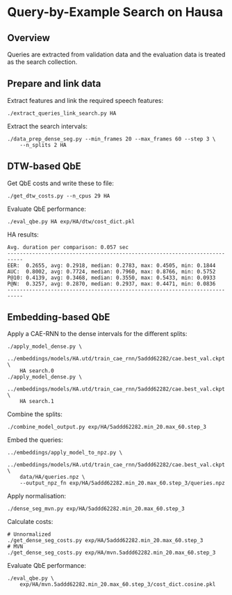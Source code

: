 Query-by-Example Search on Hausa
================================

Overview
--------
Queries are extracted from validation data and the evaluation data is treated
as the search collection.


Prepare and link data
---------------------
Extract features and link the required speech features:

    ./extract_queries_link_search.py HA

Extract the search intervals:

    ./data_prep_dense_seg.py --min_frames 20 --max_frames 60 --step 3 \
        --n_splits 2 HA


DTW-based QbE
-------------
Get QbE costs and write these to file:

    ./get_dtw_costs.py --n_cpus 29 HA

Evaluate QbE performance:

    ./eval_qbe.py HA exp/HA/dtw/cost_dict.pkl

HA results:

    Avg. duration per comparison: 0.057 sec
    ---------------------------------------------------------------------------
    EER:  0.2655, avg: 0.2918, median: 0.2783, max: 0.4505, min: 0.1844
    AUC:  0.8002, avg: 0.7724, median: 0.7960, max: 0.8766, min: 0.5752
    P@10: 0.4139, avg: 0.3468, median: 0.3550, max: 0.5433, min: 0.0933
    P@N:  0.3257, avg: 0.2870, median: 0.2937, max: 0.4471, min: 0.0836
    ---------------------------------------------------------------------------


Embedding-based QbE
-------------------
Apply a CAE-RNN to the dense intervals for the different splits:

    ./apply_model_dense.py \
        ../embeddings/models/HA.utd/train_cae_rnn/5addd62282/cae.best_val.ckpt \
        HA search.0
    ./apply_model_dense.py \
        ../embeddings/models/HA.utd/train_cae_rnn/5addd62282/cae.best_val.ckpt \
        HA search.1

Combine the splits:

    ./combine_model_output.py exp/HA/5addd62282.min_20.max_60.step_3

Embed the queries:

    ../embeddings/apply_model_to_npz.py \
        ../embeddings/models/HA.utd/train_cae_rnn/5addd62282/cae.best_val.ckpt \
        data/HA/queries.npz \
        --output_npz_fn exp/HA/5addd62282.min_20.max_60.step_3/queries.npz

Apply normalisation:

    ./dense_seg_mvn.py exp/HA/5addd62282.min_20.max_60.step_3

Calculate costs:

    # Unnormalized
    ./get_dense_seg_costs.py exp/HA/5addd62282.min_20.max_60.step_3
    # MVN
    ./get_dense_seg_costs.py exp/HA/mvn.5addd62282.min_20.max_60.step_3

Evaluate QbE performance:

    ./eval_qbe.py \
        exp/HA/mvn.5addd62282.min_20.max_60.step_3/cost_dict.cosine.pkl


